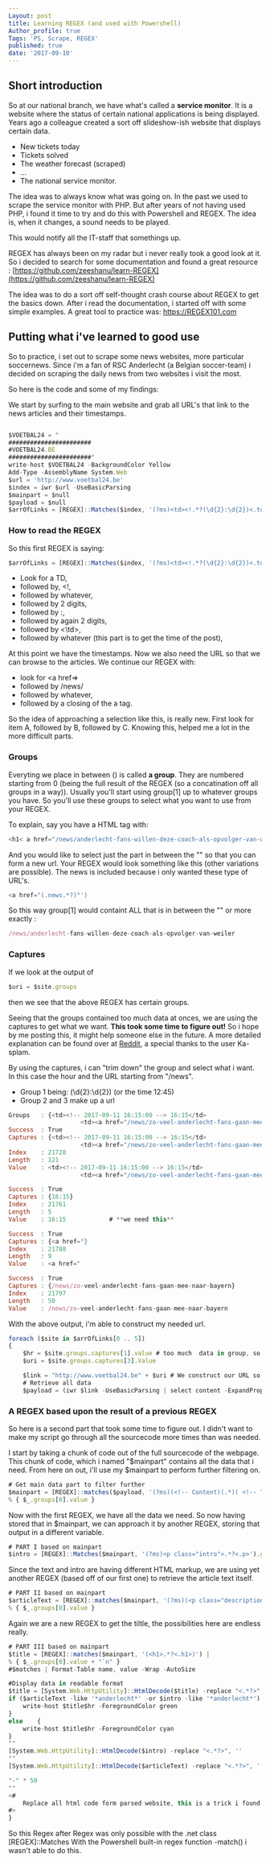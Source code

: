 ```yaml
---
Layout: post
title: Learning REGEX (and used with Powershell)
Author_profile: true
Tags: 'PS, Scrape, REGEX'
published: true
date: '2017-09-10'
---
```

## Short introduction
So at our national branch, we have what's called a **service monitor**.
It is a website where the status of certain national applications is being displayed.
Years ago a colleague created a sort off slideshow-ish website that displays certain data.

- New tickets today
- Tickets solved
- The weather forecast (scraped)
- ...
- The national service monitor.

The idea was to always know what was going on.
In the past we used to scrape the service monitor with PHP. But after years of not having used PHP, i found it time to try and do this with Powershell and REGEX. The idea is, when it changes, a sound needs to be played.

This would notify all the IT-staff that somethings up.

REGEX has always been on my radar but i never really took a good look at it.
So i decided to search for some documentation and found a great resource :
[https://github.com/zeeshanu/learn-REGEX](https://github.com/zeeshanu/learn-REGEX)

The idea was to do a sort off self-thought crash course about REGEX to get the basics down.
After i read the documentation, i started off with some simple examples.
A great tool to practice was: https://REGEX101.com

## Putting what i've learned to good use
So to practice,  i set out to scrape some news websites, more particular soccernews.
Since i'm a fan of RSC Anderlecht (a Belgian soccer-team) i decided on scraping the daily news from two websites i visit the most.

So here is the code and some of my findings:

We start by surfing to the main website and grab all URL's that link to the news articles and their timestamps.

```javascript

$VOETBAL24 = "
#######################
#VOETBAL24.BE
#######################"
write-host $VOETBAL24 -BackgroundColor Yellow
Add-Type -AssemblyName System.Web
$url = 'http://www.voetbal24.be'
$index = iwr $url -UseBasicParsing
$mainpart = $null
$payload = $null
$arrOfLinks = [REGEX]::Matches($index, '(?ms)<td><!.*?(\d{2}:\d{2})<.td>.*?(<a href=")(\/news\/.*?)\">')

```
### How to read the REGEX

So this first REGEX is saying:
```javascript
$arrOfLinks = [REGEX]::Matches($index, '(?ms)<td><!.*?(\d{2}:\d{2})<.td>.*?(<a href=")(\/news\/.*?)\">')
```
- Look for a TD,
- followed by, <!,
- followed by whatever,
- followed by 2 digits,
- followed by :,
- followed by again 2 digits,
- followed by <\td>,
- followed by whatever (this part is to get the time of the post),

At this point we have the timestamps. Now we also need the URL so that we can browse to the articles.
We continue our REGEX with:

- look for <a href=>
- followed by /news/
- followed by whatever,
- followed by a closing of the a tag.

So the idea of approaching a selection like this, is really new. First look for item A, followed by B, followed by C.
Knowing this, helped me a lot in the more difficult parts.

### Groups
Everyting we place in between () is called **a group**. They are numbered starting from 0 (being the full result of the REGEX (so a concatination off all groups in a way)).
Usually you'll start using group[1] up to whatever groups you have.
So you'll use these groups to select what you want to use from your REGEX.

To explain, say you have a HTML tag with:

```javascript
<h1< a href="/news/anderlecht-fans-willen-deze-coach-als-opvolger-van-weiler">Anderlecht-fans willen deze coach als opvolger van Weiler</a></h1>
```

And you would like to select just the part in between the "" so that you can form a new url.
Your REGEX would look something like this (other variations are possible).
The news is included because i only wanted these type of URL's.

```javascript
<a href="(.news.*?)"')
```
So this way group[1] would containt ALL that is in between the "" or more exactly :

```javascript
/news/anderlecht-fans-willen-deze-coach-als-opvolger-van-weiler
```

### Captures
If we look at the output of
```javascript
$uri = $site.groups
```
then we see that the above REGEX has certain groups.

Seeing that the groups contained too much data at onces, we are using the captures to get what we want. **This took some time to figure out!**
So i hope by me posting this, it might help someone else in the future. A more detailed explanation can be found over at [Reddit](https://www.reddit.com/r/PowerShell/comments/6xd3ah/regex_based_on_output_of_another_regex/), a special thanks to the user Ka-splam.

By using the captures, i can "trim down" the group and select what i want. In this case the hour and the URL starting from "/news".

- Group 1 being: (\d{2}:\d{2}) (or the time 12:45)
- Group 2 and 3 make up a url

```javascript
Groups   : {<td><!-- 2017-09-11 16:15:00 --> 16:15</td>
                    <td><a href="/news/zo-veel-anderlecht-fans-gaan-mee-naar-bayern">, 16:15, <a href=", /news/zo-veel-anderlecht-fans-gaan-mee-naar-bayern}
Success  : True
Captures : {<td><!-- 2017-09-11 16:15:00 --> 16:15</td>
                    <td><a href="/news/zo-veel-anderlecht-fans-gaan-mee-naar-bayern">}
Index    : 21728
Length   : 121
Value    : <td><!-- 2017-09-11 16:15:00 --> 16:15</td>
                    <td><a href="/news/zo-veel-anderlecht-fans-gaan-mee-naar-bayern">

Success  : True
Captures : {16:15}
Index    : 21761
Length   : 5
Value    : 16:15            # **we need this**

Success  : True
Captures : {<a href="}
Index    : 21788
Length   : 9
Value    : <a href="

Success  : True
Captures : {/news/zo-veel-anderlecht-fans-gaan-mee-naar-bayern}
Index    : 21797
Length   : 50
Value    : /news/zo-veel-anderlecht-fans-gaan-mee-naar-bayern            # **we need this**
```

With the above output, i'm able to construct my needed url.

```javascript
foreach ($site in $arrOfLinks[0 .. 5])
{
    $hr = $site.groups.captures[1].value # too much  data in group, so we use captures
    $uri = $site.groups.captures[3].Value

    $link = "http://www.voetbal24.be" + $uri # We construct our URL so that we can scrape the article
    # Retrieve all data
    $payload = (iwr $link -UseBasicParsing | select content -ExpandProperty content)
```
### A REGEX based upon the result of a previous REGEX
So here is a second part that took some time to figure out.
I didn't want to make my script go through all the sourcecode more times than was needed.

I start by taking a chunk of code out of the full sourcecode of the webpage. This chunk of code, which i named "$mainpart"
contains all the data that i need. From here on out, i'll use my $mainpart to perform further filtering on.

```javascript
# Get main data part to filter further
$mainpart = [REGEX]::matches($payload, '(?ms)(<!-- Content)(.*)( <!-- Twitter -->)') |
% { $_.groups[0].value }
```

Now with the first REGEX, we have all the data we need.
So now having stored that in $mainpart, we can approach it by another REGEX, storing that output in a different variable.

```javascript
# PART I based on mainpart
$intro = [REGEX]::Matches($mainpart, '(?ms)<p class="intro">.*?<.p>').groups[0].value
```

Since the text and intro are having different HTML markup, we are using yet another REGEX (based off of our first one) to retrieve the article text itself.

```javascript
# PART II based on mainpart
$articleText = [REGEX]::matches($mainpart, '(?ms)(<p class="description">.*?)(<!-- Twitter -->)') |
% { $_.groups[0].value }
```

Again we are a new REGEX to get the tiltle, the possibilities here are endless really.

```javascript
# PART III based on mainpart
$title = [REGEX]::matches($mainpart, '(<h1>.*?<.h1>)') |
% { $_.groups[0].value + "`n" }
#$matches | Format-Table name, value -Wrap -AutoSize

#Display data in readable format
$title = [System.Web.HttpUtility]::HtmlDecode($title) -replace "<.*?>", ''
if ($articleText -like '*anderlecht*' -or $intro -like '*anderlecht*')	{
    write-host $title$hr -ForegroundColor green
}
else	{
    write-host $title$hr -ForegroundColor cyan
}
""
[System.Web.HttpUtility]::HtmlDecode($intro) -replace "<.*?>", ''
""
[System.Web.HttpUtility]::HtmlDecode($articleText) -replace "<.*?>", ''

"-" * 50
""
<#
    Replace all html code form parsed website, this is a trick i found at : http://www.powershellmagazine.com/2014/07/09/pstip-decoding-an-html-encoded-string/
#>
}
```

So this Regex after Regex was only possible with the .net class [REGEX]::Matches
With the Powershell built-in regex function -match() i wasn't able to do this.
